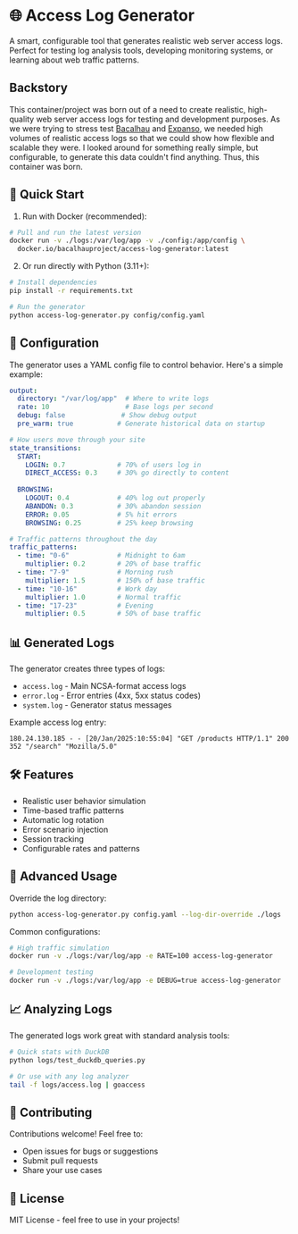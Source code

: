 # 🌐 Access Log Generator

A smart, configurable tool that generates realistic web server access logs. Perfect for testing log analysis tools, developing monitoring systems, or learning about web traffic patterns.

## Backstory
This container/project was born out of a need to create realistic, high-quality web server access logs for testing and development purposes. As we were trying to stress test [Bacalhau](https://bacalhau.org) and [Expanso](https://expanso.io), we needed high volumes of realistic access logs so that we could show how flexible and scalable they were. I looked around for something really simple, but configurable, to generate this data couldn't find anything.  Thus, this container was born.

## 🚀 Quick Start

1. Run with Docker (recommended):
```bash
# Pull and run the latest version
docker run -v ./logs:/var/log/app -v ./config:/app/config \
  docker.io/bacalhauproject/access-log-generator:latest
```

2. Or run directly with Python (3.11+):
```bash
# Install dependencies
pip install -r requirements.txt

# Run the generator
python access-log-generator.py config/config.yaml
```

## 📝 Configuration

The generator uses a YAML config file to control behavior. Here's a simple example:

```yaml
output:
  directory: "/var/log/app"  # Where to write logs
  rate: 10                   # Base logs per second
  debug: false              # Show debug output
  pre_warm: true           # Generate historical data on startup

# How users move through your site
state_transitions:
  START:
    LOGIN: 0.7             # 70% of users log in
    DIRECT_ACCESS: 0.3     # 30% go directly to content
  
  BROWSING:
    LOGOUT: 0.4            # 40% log out properly
    ABANDON: 0.3           # 30% abandon session
    ERROR: 0.05            # 5% hit errors
    BROWSING: 0.25         # 25% keep browsing

# Traffic patterns throughout the day
traffic_patterns:
  - time: "0-6"            # Midnight to 6am
    multiplier: 0.2        # 20% of base traffic
  - time: "7-9"            # Morning rush
    multiplier: 1.5        # 150% of base traffic
  - time: "10-16"          # Work day
    multiplier: 1.0        # Normal traffic
  - time: "17-23"          # Evening
    multiplier: 0.5        # 50% of base traffic
```

## 📊 Generated Logs

The generator creates three types of logs:
- `access.log` - Main NCSA-format access logs
- `error.log` - Error entries (4xx, 5xx status codes)
- `system.log` - Generator status messages

Example access log entry:
```
180.24.130.185 - - [20/Jan/2025:10:55:04] "GET /products HTTP/1.1" 200 352 "/search" "Mozilla/5.0"
```

## 🛠 Features

- Realistic user behavior simulation
- Time-based traffic patterns
- Automatic log rotation
- Error scenario injection
- Session tracking
- Configurable rates and patterns

## 🔧 Advanced Usage

Override the log directory:
```bash
python access-log-generator.py config.yaml --log-dir-override ./logs
```

Common configurations:
```bash
# High traffic simulation
docker run -v ./logs:/var/log/app -e RATE=100 access-log-generator

# Development testing
docker run -v ./logs:/var/log/app -e DEBUG=true access-log-generator
```

## 📈 Analyzing Logs

The generated logs work great with standard analysis tools:

```bash
# Quick stats with DuckDB
python logs/test_duckdb_queries.py

# Or use with any log analyzer
tail -f logs/access.log | goaccess
```

## 🤝 Contributing

Contributions welcome! Feel free to:
- Open issues for bugs or suggestions
- Submit pull requests
- Share your use cases

## 📜 License

MIT License - feel free to use in your projects! 
